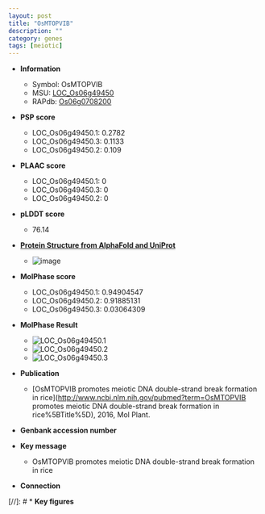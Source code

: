 ```yaml
---
layout: post
title: "OsMTOPVIB"
description: ""
category: genes
tags: [meiotic]
---
```


* **Information**  
    + Symbol: OsMTOPVIB  
    + MSU: [LOC_Os06g49450](http://rice.plantbiology.msu.edu/cgi-bin/ORF_infopage.cgi?orf=LOC_Os06g49450)  
    + RAPdb: [Os06g0708200](http://rapdb.dna.affrc.go.jp/viewer/gbrowse_details/irgsp1?name=Os06g0708200)  

* **PSP score**  
    + LOC_Os06g49450.1: 0.2782 
    + LOC_Os06g49450.3: 0.1133 
    + LOC_Os06g49450.2: 0.109 

* **PLAAC score**  
    + LOC_Os06g49450.1: 0 
    + LOC_Os06g49450.3: 0 
    + LOC_Os06g49450.2: 0 

* **pLDDT score**
    + 76.14

* **[Protein Structure from AlphaFold and UniProt](https://www.uniprot.org/uniprotkb/Q0D9M7/entry#structure)**
    + ![image](https://ricepsp.github.io/images/Q0/AF-Q0D9M7-F1.png)

* **MolPhase score**
    + LOC_Os06g49450.1: 0.94904547
    + LOC_Os06g49450.2: 0.91885131
    + LOC_Os06g49450.3: 0.03064309

* **MolPhase Result**
    + ![LOC_Os06g49450.1](https://304243504.github.io/Pictures/LOC_Os06g/LOC_Os06g49450.1.png)
    + ![LOC_Os06g49450.2](https://304243504.github.io/Pictures/LOC_Os06g/LOC_Os06g49450.2.png)
    + ![LOC_Os06g49450.3](https://304243504.github.io/Pictures/LOC_Os06g/LOC_Os06g49450.3.png)

* **Publication**  
    + [OsMTOPVIB promotes meiotic DNA double-strand break formation in rice](http://www.ncbi.nlm.nih.gov/pubmed?term=OsMTOPVIB promotes meiotic DNA double-strand break formation in rice%5BTitle%5D), 2016, Mol Plant.

* **Genbank accession number**  

* **Key message**  
    + OsMTOPVIB promotes meiotic DNA double-strand break formation in rice

* **Connection**  

[//]: # * **Key figures**  


